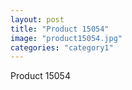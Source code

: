 ```yaml
---
layout: post
title: "Product 15054"
image: "product15054.jpg"
categories: "category1"
---
```

Product 15054

